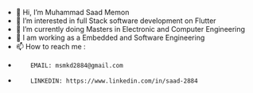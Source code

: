 - 👋 Hi, I’m Muhammad Saad Memon
- 👀 I’m interested in full Stack software development on Flutter
- 🌱 I’m currently doing Masters in Electronic and Computer Engineering
- 🌱 I am working as a Embedded and Software Engineering
- 📫 How to reach me :
-         EMAIL: msmkd2884@gmail.com
-         LINKEDIN: https://www.linkedin.com/in/saad-2884

<!---
Saad2884/Saad2884 is a ✨ special ✨ repository because its `README.md` (this file) appears on your GitHub profile.
You can click the Preview link to take a look at your changes.
--->
